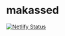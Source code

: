 # makassed

[![Netlify Status](https://api.netlify.com/api/v1/badges/c58d24f5-a035-4cac-af64-ecadd1ff3586/deploy-status)](https://app.netlify.com/sites/maqasid/deploys)


